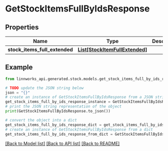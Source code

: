 # GetStockItemsFullByIdsResponse


## Properties

Name | Type | Description | Notes
------------ | ------------- | ------------- | -------------
**stock_items_full_extended** | [**List[StockItemFullExtended]**](StockItemFullExtended.md) |  | [optional] 

## Example

```python
from linnworks_api.generated.stock.models.get_stock_items_full_by_ids_response import GetStockItemsFullByIdsResponse

# TODO update the JSON string below
json = "{}"
# create an instance of GetStockItemsFullByIdsResponse from a JSON string
get_stock_items_full_by_ids_response_instance = GetStockItemsFullByIdsResponse.from_json(json)
# print the JSON string representation of the object
print(GetStockItemsFullByIdsResponse.to_json())

# convert the object into a dict
get_stock_items_full_by_ids_response_dict = get_stock_items_full_by_ids_response_instance.to_dict()
# create an instance of GetStockItemsFullByIdsResponse from a dict
get_stock_items_full_by_ids_response_from_dict = GetStockItemsFullByIdsResponse.from_dict(get_stock_items_full_by_ids_response_dict)
```
[[Back to Model list]](../README.md#documentation-for-models) [[Back to API list]](../README.md#documentation-for-api-endpoints) [[Back to README]](../README.md)


